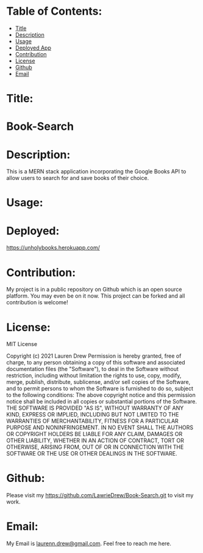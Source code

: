 
# Table of Contents:
* [Title](#Title)
* [Description](#Description)
* [Usage](#Usage)
* [Deployed App](#Deployed)
* [Contribution](#Contribution)
* [License](#License)
* [Github](#Github)
* [Email](#Email)

# Title:
# Book-Search


# Description:
This is a MERN stack application incorporating the Google Books API to allow users to search for and save books of their choice. 

# Usage:

# Deployed:
 https://unholybooks.herokuapp.com/
 
# Contribution:
My project is in a public repository on Github which is an open source platform. You may even be on it now. This project can be forked and all contribution is welcome!

# License:

MIT License

Copyright (c) 2021 Lauren Drew
Permission is hereby granted, free of charge, to any person obtaining a copy
of this software and associated documentation files (the "Software"), to deal
in the Software without restriction, including without limitation the rights
to use, copy, modify, merge, publish, distribute, sublicense, and/or sell
copies of the Software, and to permit persons to whom the Software is
furnished to do so, subject to the following conditions:
The above copyright notice and this permission notice shall be included in all
copies or substantial portions of the Software.
THE SOFTWARE IS PROVIDED "AS IS", WITHOUT WARRANTY OF ANY KIND, EXPRESS OR
IMPLIED, INCLUDING BUT NOT LIMITED TO THE WARRANTIES OF MERCHANTABILITY,
FITNESS FOR A PARTICULAR PURPOSE AND NONINFRINGEMENT. IN NO EVENT SHALL THE
AUTHORS OR COPYRIGHT HOLDERS BE LIABLE FOR ANY CLAIM, DAMAGES OR OTHER
LIABILITY, WHETHER IN AN ACTION OF CONTRACT, TORT OR OTHERWISE, ARISING FROM,
OUT OF OR IN CONNECTION WITH THE SOFTWARE OR THE USE OR OTHER DEALINGS IN THE
SOFTWARE.

# Github:
Please visit my https://github.com/LawrieDrew/Book-Search.git to visit my work.

# Email:
My Email is laurenn.drew@gmail.com. Feel free to reach me here.
